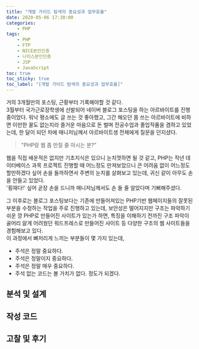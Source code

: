 ```yaml
---
title: "개발 가이드 탐색의 중요성과 업무효율"
date: 2020-05-06 17:30:00
categories:
    - PHP
tags:
    - PHP
    - FTP
    - NICE본인인증
    - 나이스본인인증
    - JSP
    - JavaScript
toc: true
toc_sticky: true
toc_label: "[개발 가이드 탐색의 중요성과 업무효율]"
---
```

거의 3개월만의 포스팅, 근황부터 기록해야할 것 같다.  
3월부터 국가근로장학생에 선발되어 네이버 블로그 포스팅을 하는 아르바이트를 진행 중이었다.
워낙 평소에도 글 쓰는 것 좋아했고, 그간 해오던 몸 쓰는 아르바이트에 비하면 이만한 꿀도 없는지라 
즐거운 마음으로 돈 벌며 전공수업과 졸업작품을 겸하고 있었는데, 한 달이 되던 차에 매니저님께서 아르바이트생 전체에게 질문을 던지셨다.

> "PHP랑 웹 좀 만질 줄 아시는 분?"

웹을 직접 배운적은 없지만 기초지식은 있으니 눈치껏하면 될 것 같고,
PHP는 작년 데이터베이스 과목 프로젝트 진행할 때 어느정도 만져보았으니 
큰 어려움 없이 어느정도 할만하겠다 싶어 손을 들까하면서 주변의 눈치를 살펴보고 있는데, 
귀신 같이 아무도 손을 안들고 있었다.  
'횡재다!' 싶어 곧장 손을 드니까 매니저님께서도 손 들 줄 알았다며 기뻐해주셨다.  
  
그 이후로는 블로그 포스팅보다는 기존에 만들어져있는 PHP기반 웹페이지들의 잘못된 부분을 수정하는 작업을 주로 진행하고 있는데, 
보안성은 떨어지지만 구조는 파악하기 쉬운 깡 PHP로 만들어진 사이트가 있는가 하면, 
특징을 이해하기 전까진 구조 파악이 골머리 앓게 어려웠던 워드프레스로 만들어진 사이트 등 
다양한 구조의 웹 사이트들을 경험해보고 있다.  
이 과정에서 뼈저리게 느끼는 부분들이 몇 가지 있는데,
- 주석은 정말 중요하다.
- 주석은 정말이지 중요하다.
- 주석은 정말 매우 중요하다.
- 주석 없는 코드는 볼 가치가 없다.
정도가 되겠다.

## 분석 및 설계


## 작성 코드

  
## 고찰 및 후기
